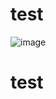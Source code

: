 # test


![image](https://github.com/alexisreal06/skills-communicate-using-markdown/assets/113184700/2f591882-e23c-45b5-b6ff-9304ade98009)






























# test

